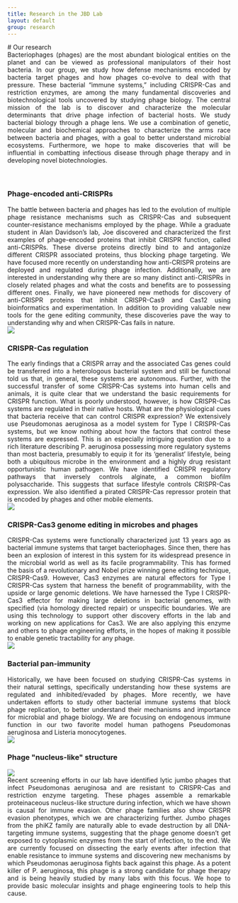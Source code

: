 ```yaml
---
title: Research in the JBD Lab
layout: default
group: research
---
```


<div class="row">
# Our research
<div align="justify">
Bacteriophages (phages) are the most abundant biological entities on the planet and can be viewed as professional manipulators of their host bacteria. In our group, we study how defense mechanisms encoded by bacteria target phages and how phages co-evolve to deal with that pressure. These bacterial “immune systems,” including CRISPR-Cas and restriction enzymes, are among the many fundamental discoveries and biotechnological tools uncovered by studying phage biology. The central mission of the lab is to discover and characterize the molecular determinants that drive phage infection of bacterial hosts. We study bacterial biology through a phage lens. We use a combination of genetic, molecular and biochemical approaches to characterize the arms race between bacteria and phages, with a goal to better understand microbial ecosystems. Furthermore, we hope to make discoveries that will be influential in combatting infectious disease through phage therapy and in developing novel biotechnologies.
</div>
<br>
<br>
</div>

### Phage-encoded anti-CRISPRs
<div class="row">
<div class="col-md-6 order-md-1">
<div align="justify">
The battle between bacteria and phages has led to the evolution of multiple phage resistance mechanisms such as CRISPR-Cas and subsequent counter-resistance mechanisms employed by the phage. While a graduate student in Alan Davidson’s lab, Joe discovered and characterized the first examples of phage-encoded proteins that inhibit CRISPR function, called anti-CRISPRs. These diverse proteins directly bind to and antagonize different CRISPR associated proteins, thus blocking phage targeting. We have focused more recently on understanding how anti-CRISPR proteins are deployed and regulated during phage infection. Additionally, we are interested in understanding why there are so many distinct anti-CRISPRs in closely related phages and what the costs and benefits are to possessing different ones. Finally, we have pioneered new methods for discovery of anti-CRISPR proteins that inhibit CRISPR-Cas9 and Cas12 using bioinformatics and experimentation. In addition to providing valuable new tools for the gene editing community, these discoveries pave the way to understanding why and when CRISPR-Cas fails in nature.
</div>
</div>
<div class="col-md-6 order-md-2 align-self-center">
<img class="img-fluid" src="/jbd-lab.github.io/static/img/pub/marino_2020.png">
<!-- <a href="http://www.ucsf.edu"><img class="inline-block navb-icon" src="/jbd-lab.github.io/static/img/ucsf_logo_white.svg" alt="University of California, San Francisco (UCSF) logo"></a> -->
</div>
</div>

### CRISPR-Cas regulation
<div class="row">
<div class="col-md-9 order-md-2 ">
<div align="justify">
The early findings that a CRISPR array and the associated Cas genes could be transferred into a heterologous bacterial system and still be functional told us that, in general, these systems are autonomous. Further, with the successful transfer of some CRISPR-Cas systems into human cells and animals, it is quite clear that we understand the basic requirements for CRISPR function. What is poorly understood, however, is how CRISPR-Cas systems are regulated in their native hosts. What are the physiological cues that bacteria receive that can control CRISPR expression? We extensively use Pseudomonas aeruginosa as a model system for Type I CRISPR-Cas systems, but we know nothing about how the factors that control these systems are expressed. This is an especially intriguing question due to a rich literature describing P. aeruginosa possessing more regulatory systems than most bacteria, presumably to equip it for its ‘generalist’ lifestyle, being both a ubiquitous microbe in the environment and a highly drug resistant opportunistic human pathogen. We have identified CRISPR regulatory pathways that inversely controls alginate, a common biofilm polysaccharide. This suggests that surface lifestyle controls CRISPR-Cas expression. We also identified a pirated CRISPR-Cas repressor protein that is encoded by phages and other mobile elements.
</div>
</div>
<div class="col-md-3 order-md-1 align-self-center">
<img class="img-fluid" src="/jbd-lab.github.io/static/img/pub/borges_2020.png">
</div>
</div>

### CRISPR-Cas3 genome editing in microbes and phages
<div class="row">
<div class="col-md-7 order-md-1">
<div align="justify">
CRISPR-Cas systems were functionally characterized just 13 years ago as bacterial immune systems that target bacteriophages. Since then, there has been an explosion of interest in this system for its widespread presence in the microbial world as well as its facile programmability. This has formed the basis of a revolutionary and Nobel prize winning gene editing technique, CRISPR-Cas9. However, Cas3 enzymes are natural effectors for Type I CRISPR-Cas system that harness the benefit of programmability, with the upside or large genomic deletions. We have harnessed the Type I CRISPR-Cas3 effector for making large deletions in bacterial genomes, with specified (via homology directed repair) or unspecific boundaries. We are using this technology to support other discovery efforts in the lab and working on new applications for Cas3. We are also applying this enzyme and others to phage engineering efforts, in the hopes of making it possible to enable genetic tractability for any phage.
</div>
</div>
<div class="col-md-5 order-md-2 align-self-center">
<img class="img-fluid" src="/jbd-lab.github.io/static/img/pub/csorgo_2020.png">
</div>
</div>

### Bacterial pan-immunity
<div class="row">
<div class="col-md-6 order-md-2">
<div align="justify">
Historically, we have been focused on studying CRISPR-Cas systems in their natural settings, specifically understanding how these systems are regulated and inhibited/evaded by phages. More recently, we have undertaken efforts to study other bacterial immune systems that block phage replication, to better understand their mechanisms and importance for microbial and phage biology. We are focusing on endogenous immune function in our two favorite model human pathogens Pseudomonas aeruginosa and Listeria monocytogenes.
</div>
</div>
<div class="col-md-6 order-md-1 align-self-center ">
<img class="img-fluid" src="/jbd-lab.github.io/static/img/pub/huiting_2021.png">
</div>
</div>

### Phage "nucleus-like" structure
<div class="row">
<div class="col-md-6 order-md-2 align-self-center">
<img class="img-fluid" src="/jbd-lab.github.io/static/img/pub/guan_2020.png">
</div>
<div class="col-md-6 order-md-1">
<div align="justify">
Recent screening efforts in our lab have identified lytic jumbo phages that infect Pseudomonas aeruginosa and are resistant to CRISPR-Cas and restriction enzyme targeting. These phages assemble a remarkable proteinaceous nucleus-like structure during infection, which we have shown is causal for immune evasion. Other phage families also show CRISPR evasion phenotypes, which we are characterizing further. Jumbo phages from the phiKZ family are naturally able to evade destruction by all DNA-targeting immune systems, suggesting that the phage genome doesn’t get exposed to cytoplasmic enzymes from the start of infection, to the end. We are currently focused on dissecting the early events after infection that enable resistance to immune systems and discovering new mechanisms by which Pseudomonas aeruginosa fights back against this phage. As a potent killer of P. aeruginosa, this phage is a strong candidate for phage therapy and is being heavily studied by many labs with this focus. We hope to provide basic molecular insights and phage engineering tools to help this cause.
</div>
</div>
